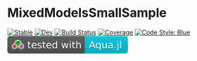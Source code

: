 # MixedModelsSmallSample

[![Stable](https://img.shields.io/badge/docs-stable-blue.svg)](https://ArnoStrouwen.github.io/MixedModelsSmallSample.jl/stable/)
[![Dev](https://img.shields.io/badge/docs-dev-blue.svg)](https://ArnoStrouwen.github.io/MixedModelsSmallSample.jl/dev/)
[![Build Status](https://github.com/ArnoStrouwen/MixedModelsSmallSample.jl/actions/workflows/CI.yml/badge.svg?branch=master)](https://github.com/ArnoStrouwen/MixedModelsSmallSample.jl/actions/workflows/CI.yml?query=branch%3Amaster)
[![Coverage](https://codecov.io/gh/ArnoStrouwen/MixedModelsSmallSample.jl/branch/master/graph/badge.svg)](https://codecov.io/gh/ArnoStrouwen/MixedModelsSmallSample.jl)
[![Code Style: Blue](https://img.shields.io/badge/code%20style-blue-4495d1.svg)](https://github.com/invenia/BlueStyle)
[![Aqua](https://raw.githubusercontent.com/JuliaTesting/Aqua.jl/master/badge.svg)](https://github.com/JuliaTesting/Aqua.jl)
